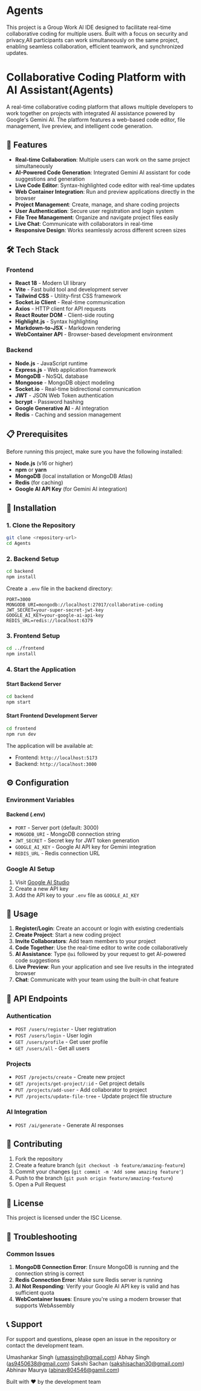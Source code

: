 # Agents
This project is a Group Work AI IDE designed to facilitate real-time collaborative coding for multiple users. Built with a focus on security and privacy,All participants can work simultaneously on the same project, enabling seamless collaboration, efficient teamwork, and synchronized updates.

# Collaborative Coding Platform with AI Assistant(Agents)

A real-time collaborative coding platform that allows multiple developers to work together on projects with integrated AI assistance powered by Google's Gemini AI. The platform features a web-based code editor, file management, live preview, and intelligent code generation.

## 🚀 Features

- **Real-time Collaboration**: Multiple users can work on the same project simultaneously
- **AI-Powered Code Generation**: Integrated Gemini AI assistant for code suggestions and generation
- **Live Code Editor**: Syntax-highlighted code editor with real-time updates
- **Web Container Integration**: Run and preview applications directly in the browser
- **Project Management**: Create, manage, and share coding projects
- **User Authentication**: Secure user registration and login system
- **File Tree Management**: Organize and navigate project files easily
- **Live Chat**: Communicate with collaborators in real-time
- **Responsive Design**: Works seamlessly across different screen sizes

## 🛠️ Tech Stack

### Frontend
- **React 18** - Modern UI library
- **Vite** - Fast build tool and development server
- **Tailwind CSS** - Utility-first CSS framework
- **Socket.io Client** - Real-time communication
- **Axios** - HTTP client for API requests
- **React Router DOM** - Client-side routing
- **Highlight.js** - Syntax highlighting
- **Markdown-to-JSX** - Markdown rendering
- **WebContainer API** - Browser-based development environment

### Backend
- **Node.js** - JavaScript runtime
- **Express.js** - Web application framework
- **MongoDB** - NoSQL database
- **Mongoose** - MongoDB object modeling
- **Socket.io** - Real-time bidirectional communication
- **JWT** - JSON Web Token authentication
- **bcrypt** - Password hashing
- **Google Generative AI** - AI integration
- **Redis** - Caching and session management

## 📋 Prerequisites

Before running this project, make sure you have the following installed:

- **Node.js** (v16 or higher)
- **npm** or **yarn**
- **MongoDB** (local installation or MongoDB Atlas)
- **Redis** (for caching)
- **Google AI API Key** (for Gemini AI integration)

## 🚀 Installation

### 1. Clone the Repository

```bash
git clone <repository-url>
cd Agents
```

### 2. Backend Setup

```bash
cd backend
npm install
```

Create a `.env` file in the backend directory:

```env
PORT=3000
MONGODB_URI=mongodb://localhost:27017/collaborative-coding
JWT_SECRET=your-super-secret-jwt-key
GOOGLE_AI_KEY=your-google-ai-api-key
REDIS_URL=redis://localhost:6379
```

### 3. Frontend Setup

```bash
cd ../frontend
npm install
```

### 4. Start the Application

#### Start Backend Server
```bash
cd backend
npm start
```

#### Start Frontend Development Server
```bash
cd frontend
npm run dev
```

The application will be available at:
- Frontend: `http://localhost:5173`
- Backend: `http://localhost:3000`

## ⚙️ Configuration

### Environment Variables

#### Backend (.env)
- `PORT` - Server port (default: 3000)
- `MONGODB_URI` - MongoDB connection string
- `JWT_SECRET` - Secret key for JWT token generation
- `GOOGLE_AI_KEY` - Google AI API key for Gemini integration
- `REDIS_URL` - Redis connection URL

### Google AI Setup

1. Visit [Google AI Studio](https://makersuite.google.com/app/apikey)
2. Create a new API key
3. Add the API key to your `.env` file as `GOOGLE_AI_KEY`

## 🎯 Usage

1. **Register/Login**: Create an account or login with existing credentials
2. **Create Project**: Start a new coding project
3. **Invite Collaborators**: Add team members to your project
4. **Code Together**: Use the real-time editor to write code collaboratively
5. **AI Assistance**: Type `@ai` followed by your request to get AI-powered code suggestions
6. **Live Preview**: Run your application and see live results in the integrated browser
7. **Chat**: Communicate with your team using the built-in chat feature

## 📡 API Endpoints

### Authentication
- `POST /users/register` - User registration
- `POST /users/login` - User login
- `GET /users/profile` - Get user profile
- `GET /users/all` - Get all users

### Projects
- `POST /projects/create` - Create new project
- `GET /projects/get-project/:id` - Get project details
- `PUT /projects/add-user` - Add collaborator to project
- `PUT /projects/update-file-tree` - Update project file structure

### AI Integration
- `POST /ai/generate` - Generate AI responses

## 🤝 Contributing

1. Fork the repository
2. Create a feature branch (`git checkout -b feature/amazing-feature`)
3. Commit your changes (`git commit -m 'Add some amazing feature'`)
4. Push to the branch (`git push origin feature/amazing-feature`)
5. Open a Pull Request

## 📝 License

This project is licensed under the ISC License.

## 🐛 Troubleshooting

### Common Issues

1. **MongoDB Connection Error**: Ensure MongoDB is running and the connection string is correct
2. **Redis Connection Error**: Make sure Redis server is running
3. **AI Not Responding**: Verify your Google AI API key is valid and has sufficient quota
4. **WebContainer Issues**: Ensure you're using a modern browser that supports WebAssembly

## 📞 Support

For support and questions, please open an issue in the repository or contact the development team.

Umashankar Singh (umassingh@gmail.com)
Abhay Singh (as9450638@gmail.com)
Sakshi Sachan (sakshisachan30@gmail.com)
Abhinav Maurya (abinav804546@gamil.com)

Built with ❤️ by the development team

